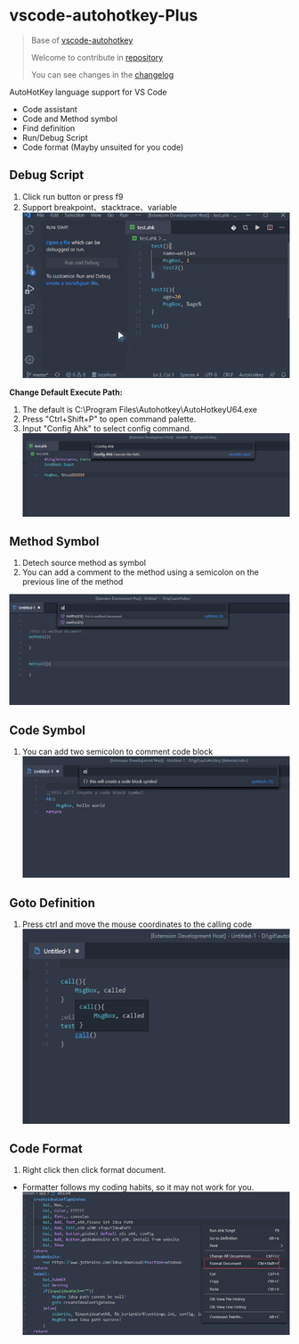 # vscode-autohotkey-Plus

> Base of [vscode-autohotkey](https://github.com/stef-levesque/vscode-autohotkey)
> 
> Welcome to contribute in [repository](https://github.com/cweijan/vscode-autohotkey)
>
> You can see changes in the [changelog](/CHANGELOG.md)


AutoHotKey language support for VS Code
* Code assistant
* Code and Method symbol
* Find definition
* Run/Debug Script
* Code format (Mayby unsuited for you code)

## Debug Script
1. Click run button or press f9
2. Support breakpoint、stacktrace、variable
![debug](image/debug.gif)

**Change Default Execute Path:**
1. The default is C:\\Program Files\\Autohotkey\\AutoHotkeyU64.exe
2. Press "Ctrl+Shift+P" to open command palette.
3. Input "Config Ahk" to select config command.
![runConfig](image/runConfig.jpg)

## Method Symbol
1. Detech source method as symbol
2. You can add a comment to the method using a semicolon on the previous line of the method

![methodSymbol](image/methodSymbol.jpg)

## Code Symbol

1. You can add two semicolon to comment code block
![codeSymbole](image/codeSymbol.jpg)

## Goto Definition

1. Press ctrl and move the mouse coordinates to the calling code 
![gotoDefinition](image/gotoDefinition.jpg)

## Code Format
1. Right click then click format document.
- Formatter follows my coding habits, so it may not work for you.
![codeFormat](image/codeFormat.jpg)
